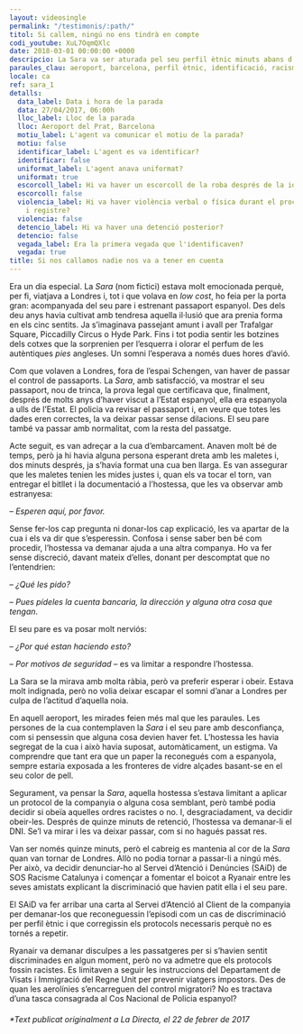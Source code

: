 ```yaml
---
layout: videosingle
permalink: "/testimonis/:path/"
titol: Si callem, ningú no ens tindrà en compte
codi_youtube: XuL7OqmQXlc
date: 2018-03-01 00:00:00 +0000
descripcio: La Sara va ser aturada pel seu perfil ètnic minuts abans d'entrar a l'avió
paraules_clau: aeroport, barcelona, perfil ètnic, identificació, racisme
locale: ca
ref: sara_1
detalls:
  data_label: Data i hora de la parada
  data: 27/04/2017, 06:00h
  lloc_label: Lloc de la parada
  lloc: Aeroport del Prat, Barcelona
  motiu_label: L'agent va comunicar el motiu de la parada?
  motiu: false
  identificar_label: L'agent es va identificar?
  identificar: false
  uniformat_label: L'agent anava uniformat?
  uniformat: true
  escorcoll_label: Hi va haver un escorcoll de la roba després de la identificació?
  escorcoll: false
  violencia_label: Hi va haver violència verbal o física durant el procediment d'identificació
    i registre?
  violencia: false
  detencio_label: Hi va haver una detenció posterior?
  detencio: false
  vegada_label: Era la primera vegada que l'identificaven?
  vegada: true
title: Si nos callamos nadie nos va a tener en cuenta
---
```

Era un dia especial. La _Sara_ (nom fictici) estava molt emocionada perquè, per fi, viatjava a Londres i, tot i que volava en _low cost_, ho feia per la porta gran: acompanyada del seu pare i estrenant passaport espanyol. Des dels deu anys havia cultivat amb tendresa aquella il·lusió que ara prenia forma en els cinc sentits. Ja s’imaginava passejant amunt i avall per Trafalgar Square, Piccadilly Circus o Hyde Park. Fins i tot podia sentir les botzines dels cotxes que la sorprenien per l’esquerra i olorar el perfum de les autèntiques _pies_ angleses. Un somni l’esperava a només dues hores d’avió.  

Com que volaven a Londres, fora de l’espai Schengen, van haver de passar el control de passaports. La _Sara_, amb satisfacció, va mostrar el seu passaport, nou de trinca, la prova legal que certificava que, finalment, després de molts anys d’haver viscut a l’Estat espanyol, ella era espanyola a ulls de l’Estat. El policia va revisar el passaport i, en veure que totes les dades eren correctes, la va deixar passar sense dilacions. El seu pare també va passar amb normalitat, com la resta del passatge.

Acte seguit, es van adreçar a la cua d’embarcament. Anaven molt bé de temps, però ja hi havia alguna persona esperant dreta amb les maletes i, dos minuts després, ja s’havia format una cua ben llarga. Es van assegurar que les maletes tenien les mides justes i, quan els va tocar el torn, van entregar el bitllet i la documentació a l’hostessa, que les va observar amb estranyesa:

– _Esperen aquí, por favor._

Sense fer-los cap pregunta ni donar-los cap explicació, les va apartar de la cua i els va dir que s’esperessin. Confosa i sense saber ben bé com procedir, l’hostessa va demanar ajuda a una altra companya. Ho va fer sense discreció, davant mateix d’elles, donant per descomptat que no l’entendrien:

– _¿Qué les pido?_

– _Pues pídeles la cuenta bancaria, la dirección y alguna otra cosa que tengan_.

El seu pare es va posar molt nerviós:

– _¿Por qué estan haciendo esto?_

– _Por motivos de seguridad_ – es va limitar a respondre l’hostessa.

La Sara se la mirava amb molta ràbia, però va preferir esperar i obeir. Estava molt indignada, però no volia deixar escapar el somni d’anar a Londres per culpa de l’actitud d’aquella noia.

En aquell aeroport, les mirades feien més mal que les paraules. Les persones de la cua contemplaven la _Sara_ i el seu pare amb desconfiança, com si pensessin que alguna cosa devien haver fet. L’hostessa les havia segregat de la cua i això havia suposat, automàticament, un estigma. Va comprendre que tant era que un paper la reconegués com a espanyola, sempre estaria exposada a les fronteres de vidre alçades basant-se en el seu color de pell.

Segurament, va pensar la _Sara_, aquella hostessa s’estava limitant a aplicar un protocol de la companyia o alguna cosa semblant, però també podia decidir si obeïa aquelles ordres racistes o no. I, desgraciadament, va decidir obeir-les. Després de quinze minuts de retenció, l’hostessa va demanar-li el DNI. Se’l va mirar i les va deixar passar, com si no hagués passat res.

Van ser només quinze minuts, però el cabreig es mantenia al cor de la _Sara_ quan van tornar de Londres. Allò no podia tornar a passar-li a ningú més. Per això, va decidir denunciar-ho al Servei d’Atenció i Denúncies (SAiD) de SOS Racisme Catalunya i començar a fomentar el boicot a Ryanair entre les seves amistats explicant la discriminació que havien patit ella i el seu pare.

El SAiD va fer arribar una carta al Servei d’Atenció al Client de la companyia per demanar-los que reconeguessin l’episodi com un cas de discriminació per perfil ètnic i que corregissin els protocols necessaris perquè no es tornés a repetir.

Ryanair va demanar disculpes a les passatgeres per si s’havien sentit discriminades en algun moment, però no va admetre que els protocols fossin racistes. Es limitaven a seguir les instruccions del Departament de Visats i Immigració del Regne Unit per prevenir viatgers impostors. Des de quan les aerolínies s’encarreguen del control migratori? No es tractava d’una tasca consagrada al Cos Nacional de Policia espanyol?

###### \*Text publicat originalment a La Directa, el 22 de febrer de 2017